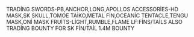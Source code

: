 TRADİNG
SWORDS-PB,ANCHOR,LONG,APOLLOS
ACCESSORİES-HD MASK,SK SKULL,TOMOE TAİKO,METAL FİN,OCEANİC TENTACLE,TENGU MASK,ONİ MASK
FRUİTS-LİGHT,RUMBLE,FLAME
LF:FİNS/TAİLS
ALSO TRADİNG BOUNTY FOR SK FİN/TAİL 1.4M BOUNTY
